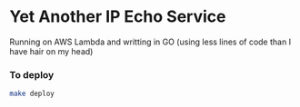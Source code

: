 # Yet Another IP Echo Service

Running on AWS Lambda and writting in GO (using less lines of code than I have hair on my head)

### To deploy

```bash
make deploy
```